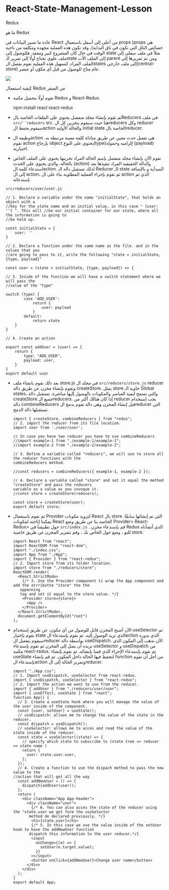 # React-State-Management-Lesson

Redux

ما هو Redux

عادة ما تسير البيانات في React من أعلى إلى أسفل باستعمال props )props هي خصائص التاق التي تكون في تاق البداية)، وقد تكون هذه العملية مجهدة ومكلفة من ناحية الوقت في حال كان المشروع كبير ومعقد. فللوصول إلى state مثلاً في ملف سفلي إلى ملف علوي نحتاج أولًا إلى تمرير الـstate إلى الملف الأب parent ومن ثم تمريرها إلى الملف المراد. لتسهيل هذه العملية نقوم بفصل الstates إلى ملف خارجي(central-store) عام متاح للوصول من قبل أي مكوّن أو عنصر.
 

![](https://paper-attachments.dropbox.com/s_53CB02B642143BCF35D5C8841C7D9C5A253FB8A176C0F8A0C17C2DC0F8E8F99E_1648131554245_ReactDraw-01.jpg)



كيفية استعمال Redux من الصفر
- نقوم أولًا بتحميل مكتبة Redux و React-Redux.


    npm install react react-redux


- ثم نقوم بإنشاء مجلد منفصل يحتوي على الملفات الخاصة بالReducers في ملف `src/``reducers` src.
    هنا حيث سنقوم بتخزين كل الreducers وكل reducer سيقوم بحفظ الaction والحالة الأولية initial state الخاصة بالreducer.
    
- وظيفة الaction هي تفعيل حدث معين عن طريق مناداة كلمة معينة مرتبطة به. تقوم action بإرجاع object يحتوي على النوع(type)إلزاميه وحمولة (payload) اختيارية.


- نقوم الآن بإنشاء مجلد منفصل بإسم الحالة المراد تخزينها يحتوي على الملف الخاص بالحالة، والذي يحتوي على الحدث (action) والدالة الحقيقية المراد تنفيذها بعد استدعاء كلمة الaction. لذلك تستقبل دالة الـ Reducer الـ state المبدأية و بالإضافة إلى ال action، ثم تقوم بإجراء العملية المطلوبة بناء على ال action الذي تم إستدعائه.

`src/reducers/user/user.js`


    // 1. Declare a variable under the name "initialState", that holds an object with a
    //key for the state name and an initial value, in this case " {user: ''} ". This will //be our initial container for our state, where all the information is going to 
    //be held up.
    
    const initialState = {
        user: ''
    }
    
    // 2. Declare a function under the same name as the file. and in the values that you
    //are going to pass to it, write the following "state = initialState, {type, payload}"
    
    const user = (state = initialState, {type, payload}) => {
    
    // 3. Inside of the function we will have a switch statement where we will pass the 
    //value of the "type"
        
    switch (type) {
            case 'ADD_USER':
                return {
                    user: payload
                }
            default:
                return state
        }
    }
    
    // 4. Create an action
    
    export const addUser = (user) => {
        return {
            type: "ADD_USER",
            payload: user,
        }
    }
    export default user


- بعد ذلك نقوم بانشاء ملف store.js في مجلد ال `src/reducers/store.js` reducer ونقوم بإنشاء مخزن عن طريق دالة createStore. يمثل store حاوية الـ Global states، والتي تسمح لبقية العناصر والمكونات بالوصول إليها مباشرة. تستقبل دالة createStore جميع الreducers. إذا كان هنالك أكثر من reducer يجب إستخدام دالة combineReducers قبل إنشاء المخزن وهي دالة تقوم بدمج الreducer التي تستقبلها دالة الدمج.



      import { createStore, combineReducers } from "redux";
      // 2. import the reducer from its file location.
      import user from './user/user';

      // In case you have two reducer you have to use combineReducers
      //import example-1 from "./example-1/example-1";
      //import example-2 from "./example-2/example-2";

      // 3. Define a variable called "reducers", we will use to store all the reducer functions with the 
      combineReducers method.

      //const reducers = combineReducers({ example-1, example-2 });

      // 4. Declare a variable called "store" and set it equal the method "createStore" and pass the reducers 
      variable as a value as you invoque it.
      //const store = createStore(reducers);

      const store = createStore(user);
      export default store;


 

- ثم نقوم باستعمال Provider لتزويد مكونات React بال store التي تم إنشائها سابقًا. يمكننا إتاحته لمكونات React الخاصة بنا عن طريق وضع Provider> React-Redux> حول تطبيقنا في `src/index.js` . قم بإستدعاء مخزن Redux الذي أنشأناه للتو ، وضع <Provider> حول <App> الخاص بك ، وقم بتمرير المخزن عن طريق خاصية store.


 
      import React from "react";
      import ReactDOM from "react-dom";
      import "./index.css";
      import App from "./App";
      import { Provider } from "react-redux";
      // 2. Import store from its folder location.
      import store from "./reducers/store";
      ReactDOM.render(
        <React.StrictMode>
          {/* 3. Use the Provider component ti wrap the App component and add the atrributte "store" the the 
         oppenning 
         tag and set it equal to the store value. */}
          <Provider store={store}>
            <App />
          </Provider>
        </React.StrictMode>,
        document.getElementById("root")
      );

 


- الآن أصبح المخزن قابل للوصول من أي مكون، عن طريق إستخدام useSelector ثم نقوم بإختيار state الذي نريد الوصول إليه. ثم نقوم بإستدعاء الaction الذي بدوره سيقوم بتفعيل الreducer بواسطة دالة useDispatch.
    الآن نذهب إلى المكون الذي نريده أن يصل إلى المخزن ثم نقوم بإستدعاء  useSelector و useDispatch من مكتبة react-redux. ثم نقوم بإستدعاء الإجراء الذي قمنا بإنشائه. ثم نقوم بإنشاء useState لتحفظ فيها الحالة داخل المكون. ثم قم بإنشاء function من أجل أن تقوم بإستدعاء الaction وتمرير الحالة إلى الreducer.  
    
 
      import "./App.css";
      // 1. Import useDispatch, useSelector from react-redux.
      import { useDispatch, useSelector } from "react-redux";
      // 2. Import the action we want to use from the reducer.
      import { addUser } from "./reducers/user/user";
      import { useEffect, useState } from "react";
      function App() {
        // 3. Create a useState hook where you will manage the value of the user inside of the component.
        const [user, setUser] = useState();
        // useDispatch: allows me to change the value of the state in the reducer.
        const dispatch = useDispatch();
        // useSelector: allows me to acces and read the value of the state inside of the reducer.
        const state = useSelector((state) => {
          // specify which state to subscribe to (state tree => reducer => state name )
          return {
            user: state.user.user,
          };
        });
        // 4. Create a function to use the dispach method to pass the new value to the 
      //action that will get all the way
        const addNewUser = () => {
          dispatch(addUser(user));
        };
        return (
          <div className="App App-header">
            <div className="user">
              {/* 6. You can also acces the state of the reducer using the "state.user we get form the useSelector 
             method de declared previously. */}
              <h1>{state.user}</h1>
              {/* 5. In this case we use the value inside of the setUser hook to have the addNewUser function 
             dispatch this information to the user reducer.*/}
              <input
                onChange={(e) => {
                  setUser(e.target.value);
                }}
              ></input>
              <button onClick={addNewUser}>Change user name</button>
            </div>
          </div>
        );
      }
      export default App;


